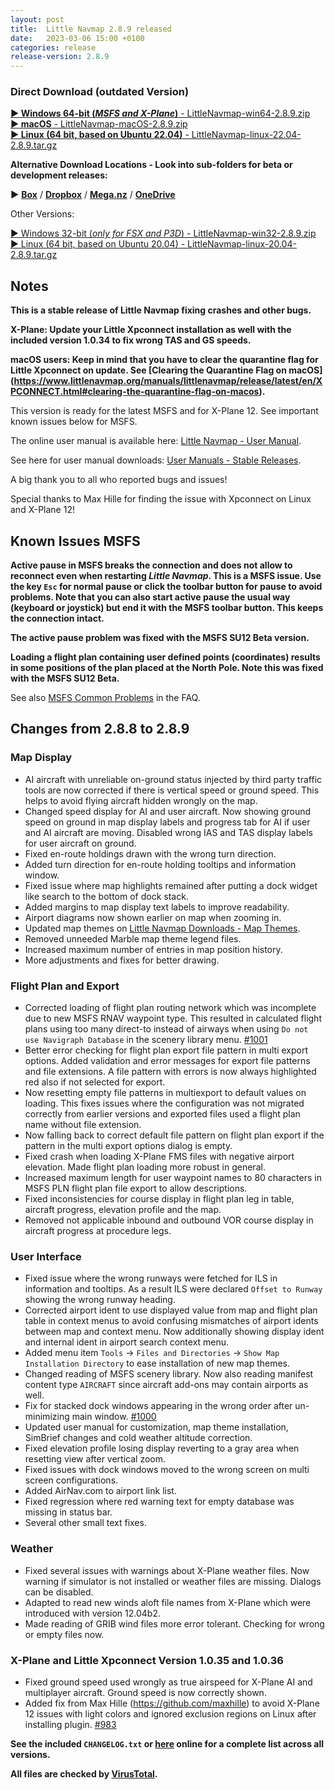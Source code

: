 ```yaml
---
layout: post
title:  Little Navmap 2.8.9 released
date:   2023-03-06 15:00 +0100
categories: release
release-version: 2.8.9
---
```


### Direct Download (outdated Version)

[**► Windows 64-bit (*MSFS and X-Plane*)** - LittleNavmap-win64-2.8.9.zip](https://github.com/albar965/littlenavmap/releases/download/v2.8.9/LittleNavmap-win64-2.8.9.zip)<br/>
[**► macOS** - LittleNavmap-macOS-2.8.9.zip](https://github.com/albar965/littlenavmap/releases/download/v2.8.9/LittleNavmap-macOS-2.8.9.zip)<br/>
[**► Linux \(64 bit, based on Ubuntu 22.04\)** - LittleNavmap-linux-22.04-2.8.9.tar.gz](https://github.com/albar965/littlenavmap/releases/download/v2.8.9/LittleNavmap-linux-22.04-2.8.9.tar.gz)

**Alternative Download Locations - Look into sub-folders for beta or development releases:**

**►** [**Box**](https://app.box.com/s/8c9x2f91enpkn41cmc4b5tkzlil9ouhy) / [**Dropbox**](https://www.dropbox.com/sh/eh446yent4rz3uq/AACg8vMEmX8AxY_5Hjpt90kWa) / [**Mega.nz**](https://mega.nz/#F!iOZHlIab!65qqRGToUUCxiSMmzbab1w) / [**OneDrive**](https://1drv.ms/u/s!AoWYKlNEZds9auvFMliyQ3HK-lY?e=42ud1g)

Other Versions:

[► Windows 32-bit (*only for FSX and P3D*) - LittleNavmap-win32-2.8.9.zip](https://github.com/albar965/littlenavmap/releases/download/v2.8.9/LittleNavmap-win32-2.8.9.zip)<br/>
[► Linux \(64 bit, based on Ubuntu 20.04\) - LittleNavmap-linux-20.04-2.8.9.tar.gz](https://github.com/albar965/littlenavmap/releases/download/v2.8.9/LittleNavmap-linux-20.04-2.8.9.tar.gz)

## Notes

**This is a stable release of Little Navmap fixing crashes and other bugs.**

**X-Plane: Update your Little Xpconnect installation as well with the included version 1.0.34 to
fix wrong TAS and GS speeds.**

**macOS users: Keep in mind that you have to clear the quarantine flag for Little Xpconnect on update. See
[Clearing the Quarantine Flag on macOS]
(https://www.littlenavmap.org/manuals/littlenavmap/release/latest/en/XPCONNECT.html#clearing-the-quarantine-flag-on-macos).**

This version is ready for the latest MSFS and for X-Plane 12. See important known issues below for MSFS.

The online user manual is available here:
[Little Navmap - User Manual](https://www.littlenavmap.org/manuals/littlenavmap/release/latest/en/).

See here for user manual downloads:
[User Manuals - Stable Releases](https://albar965.github.io/manuals.html#stable).

A big thank you to all who reported bugs and issues!

Special thanks to Max Hille for finding the issue with Xpconnect on Linux and X-Plane 12!

## Known Issues MSFS

**Active pause in MSFS breaks the connection and does not allow to reconnect even when restarting *Little Navmap*.
This is a MSFS issue. Use the key `Esc` for normal pause or click the toolbar button for pause to avoid problems.
Note that you can also start active pause the usual way (keyboard or joystick) but end it with the MSFS toolbar button.
This keeps the connection intact.**

**The active pause problem was fixed with the MSFS SU12 Beta version.**

**Loading a flight plan containing user defined points (coordinates) results in some positions of the plan
placed at the North Pole. Note this was fixed with the MSFS SU12 Beta.**

See also [MSFS Common Problems](https://albar965.github.io/littlenavmap-faq.html#problems-msfs) in the FAQ.

## Changes from 2.8.8 to 2.8.9

### Map Display

* AI aircraft with unreliable on-ground status injected by third party traffic tools are now
  corrected if there is vertical speed or ground speed. This helps to avoid flying aircraft
  hidden wrongly on the map.
* Changed speed display for AI and user aircraft. Now showing ground speed on ground in map display
  labels and progress tab for AI if user and AI aircraft are moving. Disabled wrong IAS and TAS display
  labels for user aircraft on ground.
* Fixed en-route holdings drawn with the wrong turn direction.
* Added turn direction for en-route holding tooltips and information window.
* Fixed issue where map highlights remained after putting a dock widget like search to the bottom
  of dock stack.
* Added margins to map display text labels to improve readability.
* Airport diagrams now shown earlier on map when zooming in.
* Updated map themes on [Little Navmap Downloads - Map Themes](https://www.littlenavmap.org/downloads/Map%20Themes/).
* Removed unneeded Marble map theme legend files.
* Increased maximum number of entries in map position history.
* More adjustments and fixes for better drawing.

### Flight Plan and Export

* Corrected loading of flight plan routing network which was incomplete due to new MSFS RNAV waypoint type.
  This resulted in calculated flight plans using too many direct-to instead of airways when using
  `Do not use Navigraph Database` in the scenery library menu. [#1001](https://github.com/albar965/littlenavmap/issues/1001)
* Better error checking for flight plan export file pattern in multi export options. Added
  validation and error messages for export file patterns and file extensions. A file pattern with
  errors is now always highlighted red also if not selected for export.
* Now resetting empty file patterns in multiexport to default values on loading. This fixes issues where
  the configuration was not migrated correctly from earlier versions and exported files used a flight
  plan name without file extension.
* Now falling back to correct default file pattern on flight plan export if the pattern in the
  multi export options dialog is empty.
* Fixed crash when loading X-Plane FMS files with negative airport elevation. Made flight plan
  loading more robust in general.
* Increased maximum length for user waypoint names to 80 characters in MSFS PLN flight plan file export
  to allow descriptions.
* Fixed inconsistencies for course display in flight plan leg in table, aircraft progress,
  elevation profile and the map.
* Removed not applicable inbound and outbound VOR course display in aircraft progress at procedure legs.

### User Interface

* Fixed issue where the wrong runways were fetched for ILS in information and tooltips. As a
  result ILS were declared `Offset to Runway` showing the wrong runway heading.
* Corrected airport ident to use displayed value from map and flight plan table in context menus
  to avoid confusing mismatches of airport idents between map and context menu. Now additionally
  showing display ident and internal ident in airport search context menu.
* Added menu item `Tools` -> `Files and Directories` -> `Show Map Installation Directory`
  to ease installation of new map themes.
* Changed reading of MSFS scenery library. Now also reading manifest content type `AIRCRAFT` since
  aircraft add-ons may contain airports as well.
* Fix for stacked dock windows appearing in the wrong order after un-minimizing main window. [#1000](https://github.com/albar965/littlenavmap/issues/1000)
* Updated user manual for customization, map theme installation, SimBrief changes and cold weather
  altitude correction.
* Fixed elevation profile losing display reverting to a gray area when resetting view after vertical zoom.
* Fixed issues with dock windows moved to the wrong screen on multi screen configurations.
* Added AirNav.com to airport link list.
* Fixed regression where red warning text for empty database was missing in status bar.
* Several other small text fixes.

### Weather

* Fixed several issues with warnings about X-Plane weather files. Now warning
  if simulator is not installed or weather files are missing. Dialogs can be disabled.
* Adapted to read new winds aloft file names from X-Plane which were introduced with version 12.04b2.
* Made reading of GRIB wind files more error tolerant. Checking for wrong or empty files now.

### X-Plane and Little Xpconnect Version 1.0.35 and 1.0.36

* Fixed ground speed used wrongly as true airspeed for X-Plane AI and multiplayer aircraft.
  Ground speed is now correctly shown.
* Added fix from Max Hille (https://github.com/maxhille) to avoid X-Plane 12 issues
  with light colors and ignored exclusion regions on Linux after installing plugin. [#983](https://github.com/albar965/littlenavmap/issues/983)

**See the included `CHANGELOG.txt` or [here](https://github.com/albar965/littlenavmap/blob/v2.8.9/CHANGELOG.txt) online for a complete list across all versions.**

**All files are checked by [VirusTotal](https://www.virustotal.com).**
